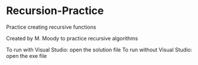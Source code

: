 # Recursion-Practice
Practice creating recursive functions

Created by M. Moody to practice recursive algorithms

To run with Visual Studio: open the solution file
To run without Visual Studio: open the exe file
